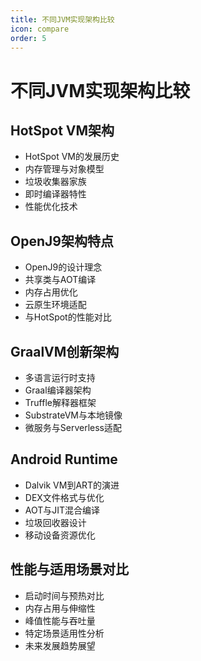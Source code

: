 ```yaml
---
title: 不同JVM实现架构比较
icon: compare
order: 5
---
```


# 不同JVM实现架构比较

## HotSpot VM架构

- HotSpot VM的发展历史
- 内存管理与对象模型
- 垃圾收集器家族
- 即时编译器特性
- 性能优化技术

## OpenJ9架构特点

- OpenJ9的设计理念
- 共享类与AOT编译
- 内存占用优化
- 云原生环境适配
- 与HotSpot的性能对比

## GraalVM创新架构

- 多语言运行时支持
- Graal编译器架构
- Truffle解释器框架
- SubstrateVM与本地镜像
- 微服务与Serverless适配

## Android Runtime

- Dalvik VM到ART的演进
- DEX文件格式与优化
- AOT与JIT混合编译
- 垃圾回收器设计
- 移动设备资源优化

## 性能与适用场景对比

- 启动时间与预热对比
- 内存占用与伸缩性
- 峰值性能与吞吐量
- 特定场景适用性分析
- 未来发展趋势展望
